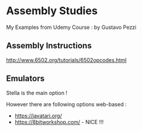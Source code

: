 # Assembly Studies

My Examples from Udemy Course : by Gustavo Pezzi

## Assembly Instructions

http://www.6502.org/tutorials/6502opcodes.html

## Emulators

Stella is the main option !

However there are following options web-based :

* https://javatari.org/
* https://8bitworkshop.com/ - NICE !!!

